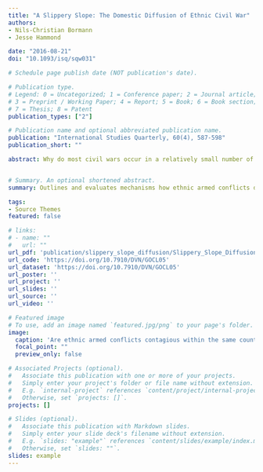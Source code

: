 ```yaml
---
title: "A Slippery Slope: The Domestic Diffusion of Ethnic Civil War"
authors:
- Nils-Christian Bormann
- Jesse Hammond

date: "2016-08-21"
doi: "10.1093/isq/sqw031"

# Schedule page publish date (NOT publication's date).

# Publication type.
# Legend: 0 = Uncategorized; 1 = Conference paper; 2 = Journal article;
# 3 = Preprint / Working Paper; 4 = Report; 5 = Book; 6 = Book section;
# 7 = Thesis; 8 = Patent
publication_types: ["2"]

# Publication name and optional abbreviated publication name.
publication: "International Studies Quarterly, 60(4), 587-598"
publication_short: ""

abstract: Why do most civil wars occur in a relatively small number of countries? We answer this question by analyzing how civil wars diffuse in multiethnic states. Our theory outlines two motivation and two opportunity mechanisms that trigger additional ethnic rebellions in the same state. First, ongoing civil wars motivate members of other ethnic groups to mobilize in reaction to the negative externalities of nearby conflict. Second, ethnic groups emulate nearby rebel groups as a means of addressing preexisting grievances. Third, fighting multiple civil wars drains state capacity, opening the door for additional challengers to rebel against the government. Finally, long-lasting civil wars signal that the state is unable to defeat active rebels, thus creating incentives for new challengers to take up arms. We test our mechanisms in all multiethnic states with a history of armed conflict between 1946 and 2006. Using Geographic Information Systems, we construct overlap and minimum distance measures between ethnic groups' settlement patterns and conflict zones. Our statistical analysis indicates that new ethnic civil war onsets are more likely in the vicinity of ongoing armed conflicts. Ethnic civil wars also diffuse as governments face an increasing number of rebels and longer rebellions.


# Summary. An optional shortened abstract.
summary: Outlines and evaluates mechanisms how ethnic armed conflicts diffuse within states.

tags:
- Source Themes
featured: false

# links:
# - name: ""
#   url: ""
url_pdf: 'publication/slippery_slope_diffusion/Slippery_Slope_Diffusion-main.pdf'
url_code: 'https://doi.org/10.7910/DVN/GOCL05'
url_dataset: 'https://doi.org/10.7910/DVN/GOCL05'
url_poster: ''
url_project: ''
url_slides: ''
url_source: ''
url_video: ''

# Featured image
# To use, add an image named `featured.jpg/png` to your page's folder. 
image:
  caption: 'Are ethnic armed conflicts contagious within the same country?'
  focal_point: ""
  preview_only: false

# Associated Projects (optional).
#   Associate this publication with one or more of your projects.
#   Simply enter your project's folder or file name without extension.
#   E.g. `internal-project` references `content/project/internal-project/index.md`.
#   Otherwise, set `projects: []`.
projects: []

# Slides (optional).
#   Associate this publication with Markdown slides.
#   Simply enter your slide deck's filename without extension.
#   E.g. `slides: "example"` references `content/slides/example/index.md`.
#   Otherwise, set `slides: ""`.
slides: example
---
```


